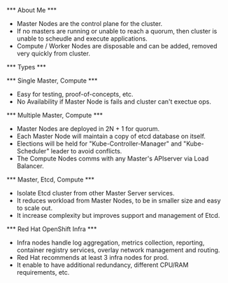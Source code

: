 *** About Me ***

- Master Nodes are the control plane for the cluster.
- If no masters are running or unable to reach a quorum, then cluster is
unable to scheudle and execute applications.
- Compute / Worker Nodes are disposable and can be added, removed very quickly from cluster.

*** Types ***

*** Single Master, Compute ***

- Easy for testing, proof-of-concepts, etc.
- No Availability if Master Node is fails and cluster can't exectue ops.

*** Multiple Master, Compute ***

- Master Nodes are deployed in 2N + 1 for quorum. 
- Each Master Node will maintain a copy of etcd database on itself.
- Elections will be held for "Kube-Controller-Manager" and "Kube-Scheduler"
leader to avoid conflicts.
- The Compute Nodes comms with any Master's APIserver via Load Balancer.

*** Master, Etcd, Compute ***

- Isolate Etcd cluster from other Master Server services.
- It reduces workload from Master Nodes, to be in smaller size and easy to
scale out.
- It increase complexity but improves support and management of Etcd.

*** Red Hat OpenShift Infra ***

- Infra nodes handle log aggregation, metrics collection, reporting,
container registry services, overlay network management and routing.
- Red Hat recommends at least 3 infra nodes for prod. 
- It enable to have additional redundancy, different CPU/RAM requirements, etc.
